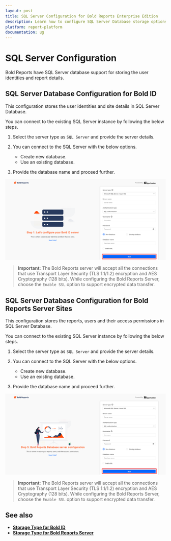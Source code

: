 ```yaml
---
layout: post
title: SQL Server Configuration for Bold Reports Enterprise Edition
description: Learn how to configure SQL Server Database storage options for BoldID and Bold Reports Server in Bold Reports
platform: report-platform
documentation: ug
---
```


# SQL Server Configuration

Bold Reports have SQL Server database support for storing the user identities and report details.

## SQL Server Database Configuration for Bold ID

This configuration stores the user identities and site details in SQL Server Database.

You can connect to the existing SQL Server instance by following the below steps.

1. Select the server type as `SQL Server` and provide the server details.

2. You can connect to the SQL Server with the below options.

    * Create new database.
    * Use an existing database.

3. Provide the database name and proceed further.

![SQL Server](/static/assets/on-premise/images/getting-started/application-startup-step1.png)

> **Important:** The Bold Reports server will accept all the connections that use Transport Layer Security (TLS 1.1/1.2) encryption and AES Cryptography (128 bits). While configuring the Bold Reports Server, choose the `Enable SSL` option to support encrypted data transfer.

## SQL Server Database Configuration for Bold Reports Server Sites

This configuration stores the reports, users and their access permissions in SQL Server Database.

You can connect to the existing SQL Server instance by following the below steps.

1. Select the server type as `SQL Server` and provide the server details.

2. You can connect to the SQL Server with the below options.

    * Create new database.
    * Use an existing database.

3. Provide the database name and proceed further.  

![SQL Server](/static/assets/on-premise/images/getting-started/application-startup-site-registration.png)

> **Important:** The Bold Reports server will accept all the connections that use Transport Layer Security (TLS 1.1/1.2) encryption and AES Cryptography (128 bits). While configuring the Bold Reports Server, choose the `Enable SSL` option to support encrypted data transfer.

## See also

* [**Storage Type for Bold ID**](../#storage-type-for-bold-id)
* [**Storage Type for Bold Reports Server**](../#storage-type-for-bold-reports-server)